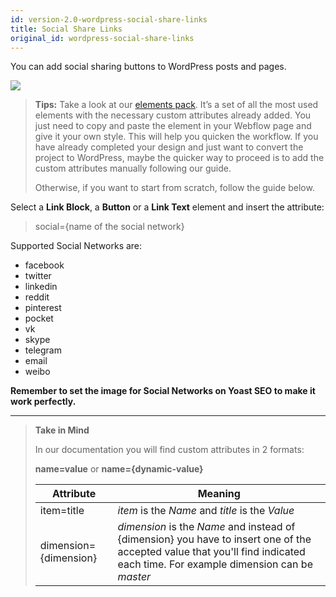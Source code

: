 ```yaml
---
id: version-2.0-wordpress-social-share-links
title: Social Share Links
original_id: wordpress-social-share-links
---
```


You can add social sharing buttons to WordPress posts and pages.

![](assets/wordpress-social-share.png)

> **Tips:**
> Take a look at our [elements pack](https://webflow.com/website/webflow-to-wordpress-elements-pack). It’s a set of all the most used elements with the necessary custom attributes already added. You just need to copy and paste the element in your Webflow page and give it your own style. This will help you quicken the workflow. If you have already completed your design and just want to convert the project to WordPress, maybe the quicker way to proceed is to add the custom attributes manually following our guide.
>
> Otherwise, if you want to start from scratch, follow the guide below.

Select a **Link Block**, a **Button** or a **Link Text** element and insert the attribute:

> social={name of the social network}

Supported Social Networks are:

- facebook
- twitter
- linkedin
- reddit
- pinterest
- pocket
- vk
- skype
- telegram
- email
- weibo

**Remember to set the image for Social Networks on Yoast SEO to make it work perfectly.**



--------
> **Take in Mind**
>
> In our documentation you will find custom attributes in 2 formats:
>
> **name=value** or **name={dynamic-value}**
>
>
> **Attribute**             | **Meaning** | 
> -------------             | --------------- |
> | item=title              | *item* is the *Name* and *title* is the *Value* |
> | dimension={dimension}   | *dimension* is the *Name* and instead of {dimension} you have to insert one of the accepted value that you'll find indicated each time. For example dimension can be *master*|